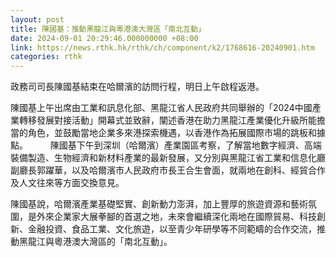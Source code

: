```yaml
---
layout: post
title: 陳國基：推動黑龍江與粵港澳大灣區「南北互動」
date: 2024-09-01 20:29:46.000000000 +08:00
link: https://news.rthk.hk/rthk/ch/component/k2/1768616-20240901.htm
categories: rthk
---
```


政務司司長陳國基結束在哈爾濱的訪問行程，明日上午啟程返港。

陳國基上午出席由工業和訊息化部、黑龍江省人民政府共同舉辦的「2024中國產業轉移發展對接活動」開幕式並致辭，闡述香港在助力黑龍江產業優化升級所能擔當的角色，並鼓勵當地企業多來港探索機遇，以香港作為拓展國際市場的跳板和據點。
　　 
陳國基下午到深圳（哈爾濱）產業園區考察，了解當地數字經濟、高端裝備製造、生物經濟和新材料產業的最新發展，又分別與黑龍江省工業和信息化廳副廳長郭躍華，以及哈爾濱市人民政府市長王合生會面，就兩地在創科、經貿合作及人文往來等方面交換意見。

陳國基說，哈爾濱產業基礎堅實、創新動力澎湃，加上豐厚的旅遊資源和藝術氛圍，是外來企業家大展拳腳的首選之地，未來會繼續深化兩地在國際貿易、科技創新、金融投資、食品工業、文化旅遊，以至青少年研學等不同範疇的合作交流，推動黑龍江與粵港澳大灣區的「南北互動」。
